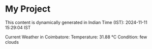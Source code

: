 # My Project

This content is dynamically generated in Indian Time (IST): 2024-11-11 15:29:04 IST


Current Weather in Coimbatore:
Temperature: 31.88 °C
Condition: few clouds
